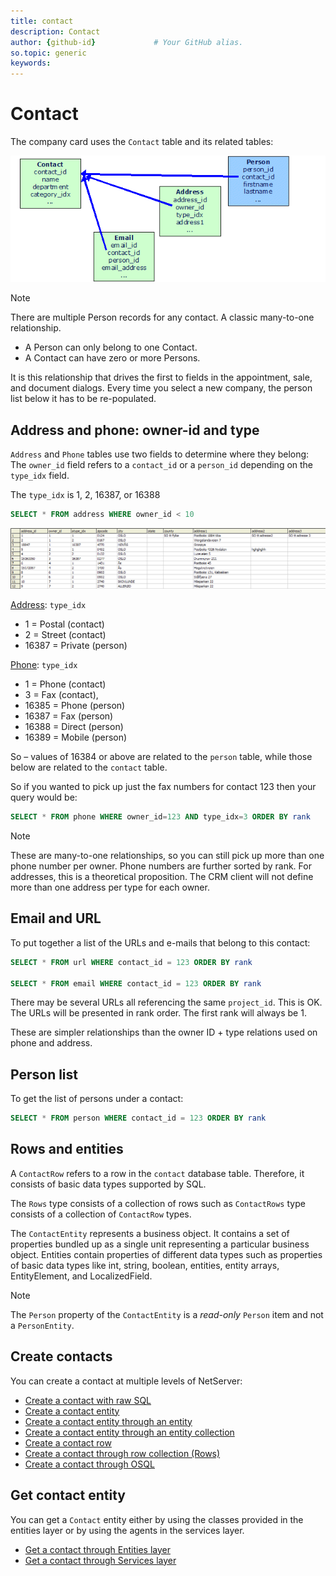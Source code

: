 ```yaml
---
title: contact      
description: Contact
author: {github-id}             # Your GitHub alias.
so.topic: generic
keywords:
---
```


# Contact

The company card uses the `Contact` table and its related tables:

![Company tables][img1]

> [!NOTE]
> There are multiple Person records for any contact. A classic many-to-one relationship.

* A Person can only belong to one Contact.
* A Contact can have zero or more Persons.

It is this relationship that drives the first to fields in the appointment, sale, and document dialogs. Every time you select a new company, the person list below it has to be re-populated.

## Address and phone: owner-id and type

`Address` and `Phone` tables use two fields to determine where they belong: The `owner_id` field refers to a `contact_id` or a `person_id` depending on the `type_idx` field.

The `type_idx` is 1, 2, 16387, or 16388

```SQL
SELECT * FROM address WHERE owner_id < 10
```

![select-address][img2]

[Address][11]: `type_idx`

* 1 = Postal (contact)
* 2 = Street (contact)
* 16387 = Private (person)

[Phone][10]: `type_idx`

* 1 = Phone (contact)
* 3 = Fax (contact),
* 16385 = Phone (person)
* 16387 = Fax (person)
* 16388 = Direct (person)
* 16389 = Mobile (person)

So – values of 16384 or above are related to the `person` table, while those below are related to the `contact` table.

So if you wanted to pick up just the fax numbers for contact 123 then your query would be:

```SQL
SELECT * FROM phone WHERE owner_id=123 AND type_idx=3 ORDER BY rank
```

> [!NOTE]
> These are many-to-one relationships, so you can still pick up more than one phone number per owner. Phone numbers are further sorted by rank. For addresses, this is a theoretical proposition. The CRM client will not define more than one address per type for each owner.

## Email and URL

To put together a list of the URLs and e-mails that belong to this contact:

```SQL
SELECT * FROM url WHERE contact_id = 123 ORDER BY rank

SELECT * FROM email WHERE contact_id = 123 ORDER BY rank
```

There may be several URLs all referencing the same `project_id`. This is OK. The URLs will be presented in rank order. The first rank will always be 1.

These are simpler relationships than the owner ID + type relations used on phone and address.

## Person list

To get the list of persons under a contact:

```SQL
SELECT * FROM person WHERE contact_id = 123 ORDER BY rank
```

## Rows and entities

A `ContactRow` refers to a row in the `contact` database table. Therefore, it consists of basic data types supported by SQL.

The `Rows` type consists of a collection of rows such as `ContactRows` type consists of a collection of `ContactRow` types.

The `ContactEntity` represents a business object. It contains a set of properties bundled up as a single unit representing a particular business object. Entities contain properties of different data types such as properties of basic data types like int, string, boolean, entities, entity arrays, EntityElement, and LocalizedField.

> [!NOTE]
> The `Person` property of the `ContactEntity` is a *read-only* `Person` item and not a `PersonEntity`.

## Create contacts

You can create a contact at multiple levels of NetServer:

* [Create a contact with raw SQL][9]
* [Create a contact entity][1]
* [Create a contact entity through an entity][2]
* [Create a contact entity through an entity collection][3]
* [Create a contact row][4]
* [Create a contact through row collection (Rows)][5]
* [Create a contact through OSQL][6]

## Get contact entity

You can get a `Contact` entity either by using the classes provided in the entities layer or by using the agents in the services layer.

* [Get a contact through Entities layer][7]
* [Get a contact through Services layer][8]

<!-- Referenced links -->
[1]: entity/create-contact-entity.md
[2]: entity/create-contact-entity-in-entity.md
[3]: entity/create-contact-entity-in-collection.md
[4]: row/create-contact-row.md
[5]: row/create-contact-rows.md
[6]: osql/create-contact-osql.md
[7]: entity/get-contact-via-entities-layer.md
[8]: services/get-contact-via-services-layer.md
[9]: sql/create-contact-sql.md
[10]: https://github.com/SuperOfficeDocs/database/blob/main/docs/tables/phone.md
[11]: https://github.com/SuperOfficeDocs/database/blob/main/docs/tables/address.md

<!-- Referenced images -->
[img1]: media/so-contact.gif
[img2]: media/select-address.gif

